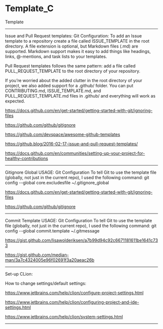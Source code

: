# Template_C
Template

____________________________________________________________________________________________________________

Issue and Pull Request templates:
Git Configuration:
To add an Issue template to a repository create a file called ISSUE_TEMPLATE in the root directory. A file extension is optional, but Markdown files (.md) are supported. Markdown support makes it easy to add things like headings, links, @-mentions, and task lists to your templates.

Pull Request templates follows the same pattern: add a file called PULL_REQUEST_TEMPLATE to the root directory of your repository.

If you’re worried about the added clutter in the root directory of your project, we also added support for a .github/ folder. You can put CONTRIBUTING.md, ISSUE_TEMPLATE.md, and PULL_REQUEST_TEMPLATE.md files in .github/ and everything will work as expected.

https://docs.github.com/en/get-started/getting-started-with-git/ignoring-files

https://github.com/github/gitignore


https://github.com/devspace/awesome-github-templates 

https://github.blog/2016-02-17-issue-and-pull-request-templates/ 

https://docs.github.com/en/communities/setting-up-your-project-for-healthy-contributions 

____________________________________________________________________________________________________________

Gitignore Global USAGE:
Git Configuration
To tell Git to use the template file (globally, not just in the current repo), I used the following command:
git config --global core.excludesfile ~/.gitignore_global


https://docs.github.com/en/get-started/getting-started-with-git/ignoring-files 

https://github.com/github/gitignore 

____________________________________________________________________________________________________________

Commit Template USAGE:
Git Configuration
To tell Git to use the template file (globally, not just in the current repo), I used the following command:
git config --global commit.template ~/.gitmessage


https://gist.github.com/lisawolderiksen/a7b99d94c92c6671181611be1641c733 

https://gist.github.com/median-man/3a7c4324005e96f02691f3a20aeac26b  

____________________________________________________________________________________________________________

Set-up CLion:

How to change settings/default settings:

https://www.jetbrains.com/help/clion/configure-project-settings.html 

https://www.jetbrains.com/help/clion/configuring-project-and-ide-settings.html 

https://www.jetbrains.com/help/clion/system-settings.html 

____________________________________________________________________________________________________________
